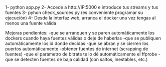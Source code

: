 1- python app.py
2- Accede a http://IP:5000 e introduce tus streams y tus fuentes
3- pyhon check_sources.py (es conveniente programar su ejecución)
4- Desde la interfaz web, arranca el docker una vez tengas al menos una fuente válida


Mejoras pendientes:
-que se arranquen y se paren automáticamente los dockers cuando haya fuentes válidas o deje de haberlas
-que se publiquen automáticamente los id donde decidas
-que se abran y se cierren los puertos automáticamente
-obtener fuentes de internet (scrapping de fuentes)
-que el parámetro de bitrate te lo dé automáticamente el ffprobe
-que se detecten fuentes de baja calidad (con saltos, inestables, etc.)
